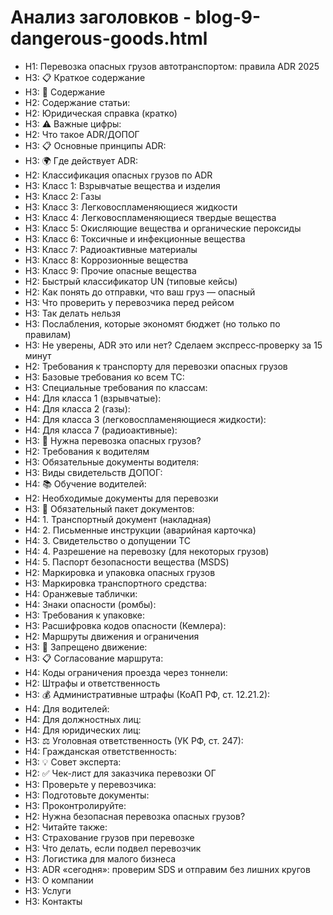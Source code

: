 # Анализ заголовков - blog-9-dangerous-goods.html

- H1: Перевозка опасных грузов автотранспортом: правила ADR 2025
- H3: 📋 Краткое содержание
- H3: 📑 Содержание
- H2: Содержание статьи:
- H2: Юридическая справка (кратко)
- H3: ⚠️ Важные цифры:
- H2: Что такое ADR/ДОПОГ
- H3: 📋 Основные принципы ADR:
- H3: 🌍 Где действует ADR:
- H2: Классификация опасных грузов по ADR
- H3: Класс 1: Взрывчатые вещества и изделия
- H3: Класс 2: Газы
- H3: Класс 3: Легковоспламеняющиеся жидкости
- H3: Класс 4: Легковоспламеняющиеся твердые вещества
- H3: Класс 5: Окисляющие вещества и органические пероксиды
- H3: Класс 6: Токсичные и инфекционные вещества
- H3: Класс 7: Радиоактивные материалы
- H3: Класс 8: Коррозионные вещества
- H3: Класс 9: Прочие опасные вещества
- H2: Быстрый классификатор UN (типовые кейсы)
- H2: Как понять до отправки, что ваш груз — опасный
- H3: Что проверить у перевозчика перед рейсом
- H3: Так делать нельзя
- H3: Послабления, которые экономят бюджет (но только по правилам)
- H3: Не уверены, ADR это или нет? Сделаем экспресс‑проверку за 15 минут
- H2: Требования к транспорту для перевозки опасных грузов
- H3: Базовые требования ко всем ТС:
- H3: Специальные требования по классам:
- H4: Для класса 1 (взрывчатые):
- H4: Для класса 2 (газы):
- H4: Для класса 3 (легковоспламеняющиеся жидкости):
- H4: Для класса 7 (радиоактивные):
- H3: 🚚 Нужна перевозка опасных грузов?
- H2: Требования к водителям
- H3: Обязательные документы водителя:
- H3: Виды свидетельств ДОПОГ:
- H4: 📚 Обучение водителей:
- H2: Необходимые документы для перевозки
- H3: 📄 Обязательный пакет документов:
- H4: 1. Транспортный документ (накладная)
- H4: 2. Письменные инструкции (аварийная карточка)
- H4: 3. Свидетельство о допущении ТС
- H4: 4. Разрешение на перевозку (для некоторых грузов)
- H4: 5. Паспорт безопасности вещества (MSDS)
- H2: Маркировка и упаковка опасных грузов
- H3: Маркировка транспортного средства:
- H4: Оранжевые таблички:
- H4: Знаки опасности (ромбы):
- H3: Требования к упаковке:
- H3: Расшифровка кодов опасности (Кемлера):
- H2: Маршруты движения и ограничения
- H3: 🚫 Запрещено движение:
- H3: 📋 Согласование маршрута:
- H4: Коды ограничения проезда через тоннели:
- H2: Штрафы и ответственность
- H3: 💰 Административные штрафы (КоАП РФ, ст. 12.21.2):
- H4: Для водителей:
- H4: Для должностных лиц:
- H4: Для юридических лиц:
- H3: ⚖️ Уголовная ответственность (УК РФ, ст. 247):
- H4: Гражданская ответственность:
- H3: 💡 Совет эксперта:
- H2: ✅ Чек-лист для заказчика перевозки ОГ
- H3: Проверьте у перевозчика:
- H3: Подготовьте документы:
- H3: Проконтролируйте:
- H2: Нужна безопасная перевозка опасных грузов?
- H2: Читайте также:
- H3: Страхование грузов при перевозке
- H3: Что делать, если подвел перевозчик
- H3: Логистика для малого бизнеса
- H3: ADR «сегодня»: проверим SDS и отправим без лишних кругов
- H3: О компании
- H3: Услуги
- H3: Контакты
